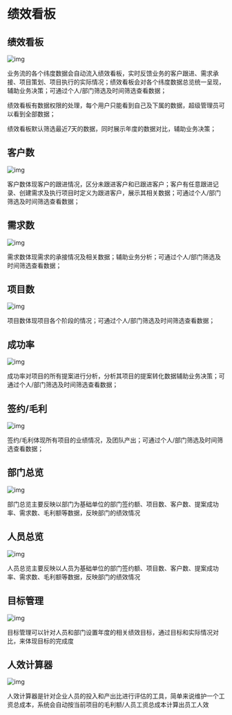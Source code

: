 

# 绩效看板

## 绩效看板

![img](https://dm-1303208826.cos.ap-guangzhou.myqcloud.com/chm/7/clip_image001.png)

业务流的各个纬度数据会自动流入绩效看板，实时反馈业务的客户跟进、需求承接、项目策划、项目执行的实际情况；绩效看板会对各个纬度数据总览统一呈现，辅助业务决策；可通过个人/部门筛选及时间筛选查看数据；

绩效看板有数据权限的处理，每个用户只能看到自己及下属的数据，超级管理员可以看到全部数据；

绩效看板默认筛选最近7天的数据，同时展示年度的数据对比，辅助业务决策；


## 客户数

![img](https://dm-1303208826.cos.ap-guangzhou.myqcloud.com/chm/7/clip_image002.png)

客户数体现客户的跟进情况，区分未跟进客户和已跟进客户；客户有任意跟进记录、创建需求及执行项目时定义为跟进客户，展示其相关数据；可通过个人/部门筛选及时间筛选查看数据；

## 需求数

![img](https://dm-1303208826.cos.ap-guangzhou.myqcloud.com/chm/7/clip_image003.png)

需求数体现需求的承接情况及相关数据；辅助业务分析；可通过个人/部门筛选及时间筛选查看数据；

## 项目数

![img](https://dm-1303208826.cos.ap-guangzhou.myqcloud.com/chm/7/clip_image004.png)

项目数体现项目各个阶段的情况；可通过个人/部门筛选及时间筛选查看数据； 

 

## 成功率

![img](https://dm-1303208826.cos.ap-guangzhou.myqcloud.com/chm/7/clip_image005.png)

成功率对项目的所有提案进行分析，分析其项目的提案转化数据辅助业务决策；可通过个人/部门筛选及时间筛选查看数据；

## 签约/毛利

![img](https://dm-1303208826.cos.ap-guangzhou.myqcloud.com/chm/7/clip_image006.png)

签约/毛利体现所有项目的业绩情况，及团队产出；可通过个人/部门筛选及时间筛选查看数据；

## 部门总览

![img](https://dm-1303208826.cos.ap-guangzhou.myqcloud.com/chm/7/clip_image007.png)

部门总览主要反映以部门为基础单位的部门签约额、项目数、客户数、提案成功率、需求数、毛利额等数据，反映部门的绩效情况

## 人员总览

![img](https://dm-1303208826.cos.ap-guangzhou.myqcloud.com/chm/7/clip_image008.png)

人员总览主要反映以人员为基础单位的部门签约额、项目数、客户数、提案成功率、需求数、毛利额等数据，反映部门的绩效情况

## 目标管理

![img](https://dm-1303208826.cos.ap-guangzhou.myqcloud.com/chm/7/clip_image009.png)

目标管理可以针对人员和部门设置年度的相关绩效目标，通过目标和实际情况对比，来体现目标的完成度

## 人效计算器

![img](https://dm-1303208826.cos.ap-guangzhou.myqcloud.com/chm/7/clip_image010.png)

人效计算器是针对企业人员的投入和产出比进行评估的工具，简单来说维护一个工资总成本，系统会自动按当前项目的毛利额/人员工资总成本计算出员工人效